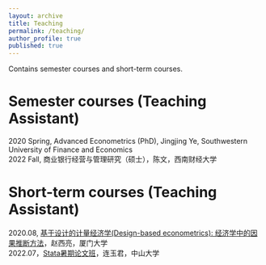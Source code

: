 ```yaml
---
layout: archive
title: Teaching
permalink: /teaching/
author_profile: true
published: true
---
```


Contains semester courses and short-term courses.

Semester courses (Teaching Assistant)
======
2020 Spring, Advanced Econometrics (PhD), Jingjing Ye, Southwestern University of Finance and Economics<br>
2022 Fall, 商业银行经营与管理研究（硕士），陈文，西南财经大学

Short-term courses (Teaching Assistant)
======
2020.08, [基于设计的计量经济学(Design-based econometrics): 经济学中的因果推断方法](https://bbs.pinggu.org/thread-9439069-1-1.html)，赵西亮，厦门大学<br>
2022.07，[Stata暑期论文班](https://mp.weixin.qq.com/s/QaUKKLIiM5vFGbGTYO32Yg)，连玉君，中山大学
